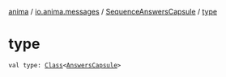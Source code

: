 [anima](../../index.md) / [io.anima.messages](../index.md) / [SequenceAnswersCapsule](index.md) / [type](./type.md)

# type

`val type: `[`Class`](https://docs.oracle.com/javase/6/docs/api/java/lang/Class.html)`<`[`AnswersCapsule`](../-answers-capsule/index.md)`>`